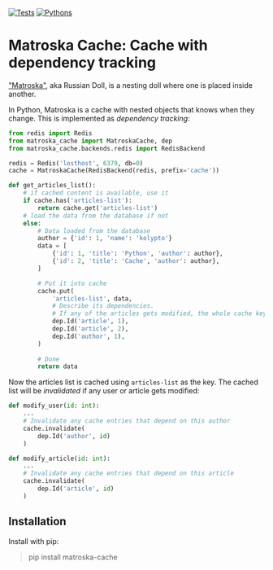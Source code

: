 [![Tests](https://github.com/kolypto/py-matroska-cache/workflows/Tests/badge.svg)](/kolypto/py-matroska-cache/actions)
[![Pythons](https://img.shields.io/badge/python-3.7%E2%80%933.8-blue.svg)](noxfile.py)

Matroska Cache: Cache with dependency tracking
==============================================

["Matroska"](https://en.wikipedia.org/wiki/Matryoshka_doll), aka Russian Doll, 
is a nesting doll where one is placed inside another.

In Python, Matroska is a cache with nested objects that knows when they change.
This is implemented as *dependency tracking*:

```python
from redis import Redis
from matroska_cache import MatroskaCache, dep
from matroska_cache.backends.redis import RedisBackend

redis = Redis('losthost', 6379, db=0)
cache = MatroskaCache(RedisBackend(redis, prefix='cache'))

def get_articles_list():
    # if cached content is available, use it
    if cache.has('articles-list'):
        return cache.get('articles-list')
    # load the data from the database if not
    else:
        # Data loaded from the database
        author = {'id': 1, 'name': 'kolypto'}
        data = [
            {'id': 1, 'title': 'Python', 'author': author},
            {'id': 2, 'title': 'Cache', 'author': author},
        ]

        # Put it into cache
        cache.put(
            'articles-list', data,
            # Describe its dependencies. 
            # If any of the articles gets modified, the whole cache key will be discarded
            dep.Id('article', 1),
            dep.Id('article', 2),
            dep.Id('author', 1),
        )
        
        # Done
        return data
```

Now the articles list is cached using `articles-list` as the key.
The cached list will be *invalidated* if any user or article gets modified:

```python
def modify_user(id: int):
    ...
    # Invalidate any cache entries that depend on this author
    cache.invalidate(
        dep.Id('author', id)
    )

def modify_article(id: int):
    ...
    # Invalidate any cache entries that depend on this article
    cache.invalidate(
        dep.Id('article', id)
    )
```

Installation
------------

Install with pip:

> pip install matroska-cache
